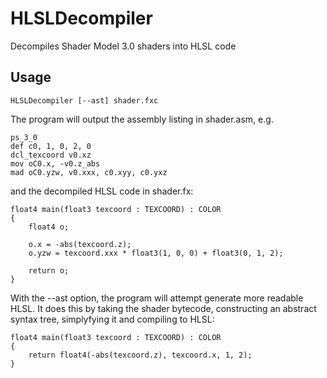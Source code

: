 # HLSLDecompiler
Decompiles Shader Model 3.0 shaders into HLSL code

## Usage
`HLSLDecompiler [--ast] shader.fxc`

The program will output the assembly listing in shader.asm, e.g.
```
ps_3_0
def c0, 1, 0, 2, 0
dcl_texcoord v0.xz
mov oC0.x, -v0.z_abs
mad oC0.yzw, v0.xxx, c0.xyy, c0.yxz
```
and the decompiled HLSL code in shader.fx:
```
float4 main(float3 texcoord : TEXCOORD) : COLOR
{
	float4 o;

	o.x = -abs(texcoord.z);
	o.yzw = texcoord.xxx * float3(1, 0, 0) + float3(0, 1, 2);

	return o;
}
```

With the --ast option, the program will attempt generate more readable HLSL.
It does this by taking the shader bytecode, constructing an abstract syntax tree, simplyfying it and compiling to HLSL:
```
float4 main(float3 texcoord : TEXCOORD) : COLOR
{
	return float4(-abs(texcoord.z), texcoord.x, 1, 2);
}
```